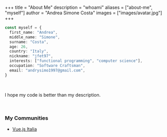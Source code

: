+++
title = "About Me"
description = "whoami"
aliases = ["about-me", "myself"]
author = "Andrea Simone Costa"
images = ["images/avatar.jpg"]
+++

```ts
const myself = {
  first_name: "Andrea",
  middle_name: "Simone",
  surname: "Costa",
  age: 26,
  country: "Italy",
  nickname: "jfet97",
  interests: ["functional programming", "computer science"],
  occupation: "Software Craftsman",
  email: "andrysimo1997@gmail.com",
}
```

&nbsp;

I hope my code is better than my description.

&nbsp;

### My Communities

* [Vue.js Italia](https://t.me/vue_ita)
